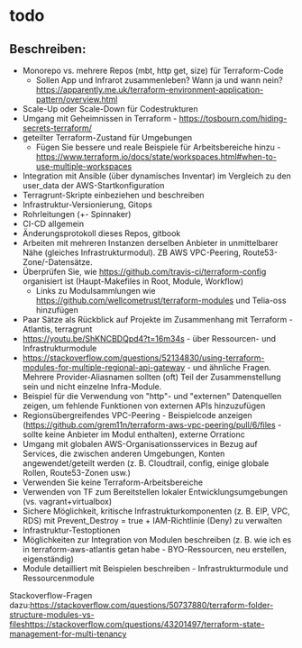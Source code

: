 # todo

## Beschreiben:
* Monorepo vs. mehrere Repos (mbt, http get, size) für Terraform-Code
  - Sollen App und Infrarot zusammenleben? Wann ja und wann nein? https://apparently.me.uk/terraform-environment-application-pattern/overview.html
* Scale-Up oder Scale-Down für Codestrukturen
* Umgang mit Geheimnissen in Terraform - https://tosbourn.com/hiding-secrets-terraform/
* geteilter Terraform-Zustand für Umgebungen
  - Fügen Sie bessere und reale Beispiele für Arbeitsbereiche hinzu - https://www.terraform.io/docs/state/workspaces.html#when-to-use-multiple-workspaces
* Integration mit Ansible (über dynamisches Inventar) im Vergleich zu den user_data der AWS-Startkonfiguration
* Terragrunt-Skripte einbeziehen und beschreiben
* Infrastruktur-Versionierung, Gitops
* Rohrleitungen (+- Spinnaker)
* CI-CD allgemein
* Änderungsprotokoll dieses Repos, gitbook
* Arbeiten mit mehreren Instanzen derselben Anbieter in unmittelbarer Nähe (gleiches Infrastrukturmodul). ZB AWS VPC-Peering, Route53-Zone/-Datensätze.
* Überprüfen Sie, wie https://github.com/travis-ci/terraform-config organisiert ist (Haupt-Makefiles in Root, Module, Workflow)
  - Links zu Modulsammlungen wie https://github.com/wellcometrust/terraform-modules und Telia-oss hinzufügen
* Paar Sätze als Rückblick auf Projekte im Zusammenhang mit Terraform - Atlantis, terragrunt
* https://youtu.be/ShKNCBDQpd4?t=16m34s - über Ressourcen- und Infrastrukturmodule
* https://stackoverflow.com/questions/52134830/using-terraform-modules-for-multiple-regional-api-gateway - und ähnliche Fragen. Mehrere Provider-Aliasnamen sollten (oft) Teil der Zusammenstellung sein und nicht einzelne Infra-Module.
* Beispiel für die Verwendung von "http"- und "externen" Datenquellen zeigen, um fehlende Funktionen von externen APIs hinzuzufügen
* Regionsübergreifendes VPC-Peering - Beispielcode anzeigen (https://github.com/grem11n/terraform-aws-vpc-peering/pull/6/files - sollte keine Anbieter im Modul enthalten), externe Orrationc
* Umgang mit globalen AWS-Organisationsservices in Bezug auf Services, die zwischen anderen Umgebungen, Konten angewendet/geteilt werden (z. B. Cloudtrail, config, einige globale Rollen, Route53-Zonen usw.)
* Verwenden Sie keine Terraform-Arbeitsbereiche
* Verwenden von TF zum Bereitstellen lokaler Entwicklungsumgebungen (vs. vagrant+virtualbox)
* Sichere Möglichkeit, kritische Infrastrukturkomponenten (z. B. EIP, VPC, RDS) mit Prevent_Destroy = true + IAM-Richtlinie (Deny) zu verwalten
* Infrastruktur-Testoptionen
* Möglichkeiten zur Integration von Modulen beschreiben (z. B. wie ich es in terraform-aws-atlantis getan habe - BYO-Ressourcen, neu erstellen, eigenständig)
* Module detailliert mit Beispielen beschreiben - Infrastrukturmodule und Ressourcenmodule

Stackoverflow-Fragen dazu:https://stackoverflow.com/questions/50737880/terraform-folder-structure-modules-vs-fileshttps://stackoverflow.com/questions/43201497/terraform-state-management-for-multi-tenancy
